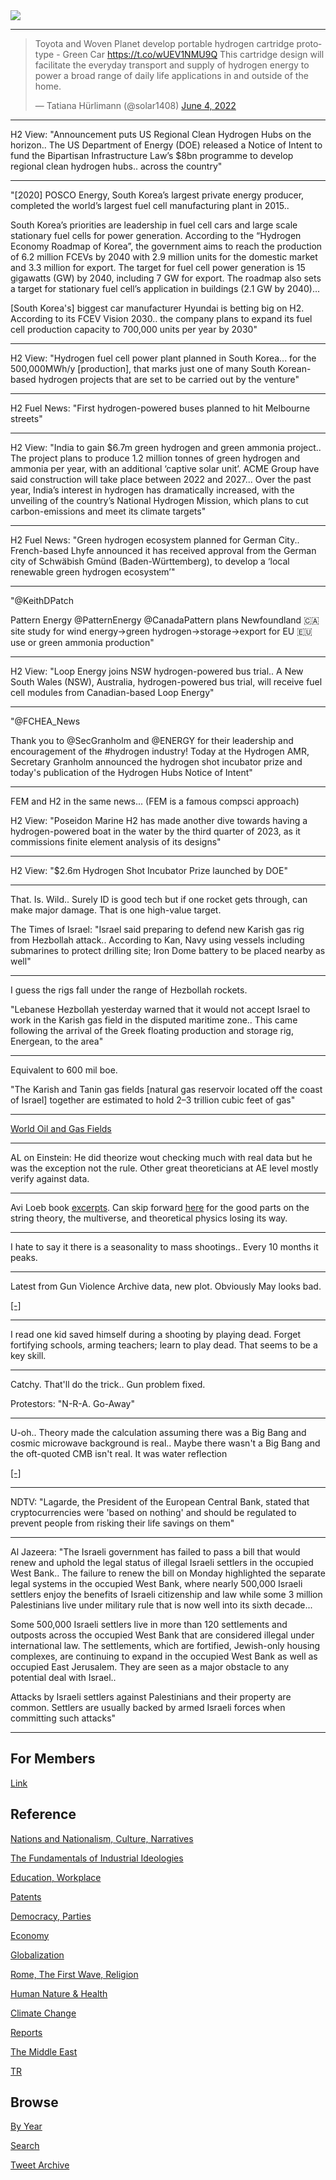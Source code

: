 <img src="https://drive.google.com/uc?export=view&id=1B2wf9R7AMH1d7Vw6e2mucLbIQ5NSjir7"/>

---

<blockquote class="twitter-tweet"><p lang="en" dir="ltr">Toyota and Woven Planet develop portable hydrogen cartridge prototype - Green Car <a href="https://t.co/wUEV1NMU9Q">https://t.co/wUEV1NMU9Q</a> This cartridge design will facilitate the everyday transport and supply of hydrogen energy to power a broad range of daily life applications in and outside of the home.</p>&mdash; Tatiana Hürlimann (@solar1408) <a href="https://twitter.com/solar1408/status/1533026746488193024?ref_src=twsrc%5Etfw">June 4, 2022</a></blockquote> <script async src="https://platform.twitter.com/widgets.js" charset="utf-8"></script>

---

H2 View: "Announcement puts US Regional Clean Hydrogen Hubs on the
horizon.. The US Department of Energy (DOE) released a Notice of
Intent to fund the Bipartisan Infrastructure Law’s $8bn programme to
develop regional clean hydrogen hubs.. across the country"

---

"[2020] POSCO Energy, South Korea’s largest private energy producer,
completed the world’s largest fuel cell manufacturing plant in
2015..

South Korea’s priorities are leadership in fuel cell cars and large
scale stationary fuel cells for power generation. According to the
“Hydrogen Economy Roadmap of Korea”, the government aims to reach the
production of 6.2 million FCEVs by 2040 with 2.9 million units for the
domestic market and 3.3 million for export. The target for fuel cell
power generation is 15 gigawatts (GW) by 2040, including 7 GW for
export. The roadmap also sets a target for stationary fuel cell’s
application in buildings (2.1 GW by 2040)...

[South Korea's] biggest car manufacturer Hyundai is betting big on
H2. According to its FCEV Vision 2030.. the company plans to expand
its fuel cell production capacity to 700,000 units per year by 2030"

---

H2 View: "Hydrogen fuel cell power plant planned in South Korea... for
the 500,000MWh/y [production], that marks just one of many South
Korean-based hydrogen projects that are set to be carried out by the
venture"

---

H2 Fuel News: "First hydrogen-powered buses planned to hit Melbourne streets"

---

H2 View: "India to gain $6.7m green hydrogen and green ammonia
project.. The project plans to produce 1.2 million tonnes of green
hydrogen and ammonia per year, with an additional ‘captive solar
unit’. ACME Group have said construction will take place between 2022
and 2027... Over the past year, India’s interest in hydrogen has
dramatically increased, with the unveiling of the country’s National
Hydrogen Mission, which plans to cut carbon-emissions and meet its
climate targets"

---

H2 Fuel News: "Green hydrogen ecosystem planned for German
City.. French-based Lhyfe announced it has received approval from the
German city of Schwäbish Gmünd (Baden-Württemberg), to develop a
‘local renewable green hydrogen ecosystem’"

---

"@KeithDPatch

Pattern Energy @PatternEnergy @CanadaPattern plans Newfoundland 🇨🇦
site study for wind energy→green hydrogen→storage→export for EU 🇪🇺 use
or green ammonia production"

---

H2 View: "Loop Energy joins NSW hydrogen-powered bus trial.. A New
South Wales (NSW), Australia, hydrogen-powered bus trial, will receive
fuel cell modules from Canadian-based Loop Energy"

---

"@FCHEA_News

Thank you to @SecGranholm and @ENERGY for their leadership and
encouragement of the #hydrogen industry! Today at the Hydrogen AMR,
Secretary Granholm announced the hydrogen shot incubator prize and
today's publication of the Hydrogen Hubs Notice of Intent"

---

FEM and H2 in the same news... (FEM is a famous compsci approach)

H2 View: "Poseidon Marine H2 has made another dive towards having a
hydrogen-powered boat in the water by the third quarter of 2023, as it
commissions finite element analysis of its designs"

---

H2 View: "$2.6m Hydrogen Shot Incubator Prize launched by DOE"

---

That. Is. Wild.. Surely ID is good tech but if one rocket gets
through, can make major damage. That is one high-value target.

The Times of Israel: "Israel said preparing to defend new Karish gas
rig from Hezbollah attack.. According to Kan, Navy using vessels
including submarines to protect drilling site; Iron Dome battery to be
placed nearby as well"

---

I guess the rigs fall under the range of Hezbollah rockets.

"Lebanese Hezbollah yesterday warned that it would not accept Israel
to work in the Karish gas field in the disputed maritime zone.. This
came following the arrival of the Greek floating production and
storage rig, Energean, to the area"

---

Equivalent to 600 mil boe.

"The Karish and Tanin gas fields [natural gas reservoir located off
the coast of Israel] together are estimated to hold 2–3 trillion cubic
feet of gas"

---

[World Oil and Gas Fields](2019/05/oilgas.html)

---

AL on Einstein: He did theorize wout checking much with real data but
he was the exception not the rule. Other great theoreticians at AE
level mostly verify against data.

---

Avi Loeb book [excerpts](2022/06/extraterrestrial-loeb.html). Can skip forward
[here](2022/06/extraterrestrial-loeb.html#junkscience) for the good parts
on the string theory, the multiverse, and theoretical physics losing its way.

---

I hate to say it there is a seasonality to mass shootings.. Every 10
months it peaks.

---

Latest from Gun Violence Archive data, new plot. Obviously May looks bad.

[[-]](2019/05/confstats.html#usgun)

---

I read one kid saved himself during a shooting by playing dead. Forget
fortifying schools, arming teachers; learn to play dead. That seems to
be a key skill.

---

Catchy. That'll do the trick.. Gun problem fixed.

Protestors: "N-R-A. Go-Away"

---

U-oh.. Theory made the calculation assuming there was a Big Bang and
cosmic microwave background is real.. Maybe there wasn't a Big Bang
and the oft-quoted CMB isn't real. It was water reflection

[[-]](https://pbs.twimg.com/media/FUjMqu8WAAM0O5L?format=png&name=small)

---

NDTV: "Lagarde, the President of the European Central Bank, stated
that cryptocurrencies were 'based on nothing' and should be regulated
to prevent people from risking their life savings on them"

---

Al Jazeera: "The Israeli government has failed to pass a bill that
would renew and uphold the legal status of illegal Israeli settlers in
the occupied West Bank.. The failure to renew the bill on Monday
highlighted the separate legal systems in the occupied West Bank,
where nearly 500,000 Israeli settlers enjoy the benefits of Israeli
citizenship and law while some 3 million Palestinians live under
military rule that is now well into its sixth decade...

Some 500,000 Israeli settlers live in more than 120 settlements and
outposts across the occupied West Bank that are considered illegal
under international law. The settlements, which are fortified,
Jewish-only housing complexes, are continuing to expand in the
occupied West Bank as well as occupied East Jerusalem. They are seen
as a major obstacle to any potential deal with Israel..

Attacks by Israeli settlers against Palestinians and their property
are common. Settlers are usually backed by armed Israeli forces when
committing such attacks"

---

## For Members

[Link](https://thirdwave-members.herokuapp.com)

## Reference

[Nations and Nationalism, Culture, Narratives](2013/02/nations-and-nationalism.html)

[The Fundamentals of Industrial Ideologies](2011/04/fundamentals-of-industrial-ideologies.html)

[Education, Workplace](2017/09/education-workplace.html)

[Patents](2018/09/patents.html)

[Democracy, Parties](2016/11/democracy.html)

[Economy](2018/05/economy.html)

[Globalization](2018/09/globalization.html)

[Rome, The First Wave, Religion](2017/12/rome.html)

[Human Nature & Health](2020/07/human-nature.html)

[Climate Change](2018/12/climate.html)

[Reports](2019/05/reports.html)

[The Middle East](2019/07/middleeast.html)

[TR](../tr)

## Browse

[By Year](years.html)

[Search](search.html)

[Tweet Archive](tweets/index.html)

